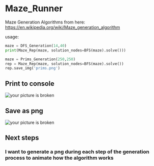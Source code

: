 # Maze_Runner

Maze Generation Algorithms from here:  
https://en.wikipedia.org/wiki/Maze_generation_algorithm


usage:
```python
maze = DFS_Generation(14,40)  
print(Maze_Rep(maze, solution_nodes=BFS(maze).solve()))
```
```python
maze = Prims_Generation(250,250)
rep = Maze_Rep(maze, solution_nodes=BFS(maze).solve())
rep.save_img('prims.png')
```
## Print to console
![your picture is broken](https://i.imgur.com/OZN2Iq0.png)

## Save as png
![your picture is broken](https://i.imgur.com/qGwNfHM.png)


## Next steps

### I want to generate a png during each step of the generation process to animate how the algorithm works
